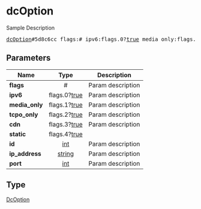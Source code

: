 # dcOption

Sample Description

<pre>
<a href="../constructor/dcOption.md">dcOption</a>#5d8c6cc flags:# ipv6:flags.0?<a href="../type/true.md">true</a> media_only:flags.1?<a href="../type/true.md">true</a> tcpo_only:flags.2?<a href="../type/true.md">true</a> cdn:flags.3?<a href="../type/true.md">true</a> static:flags.4?<a href="../type/true.md">true</a> id:<a href="../type/int.md">int</a> ip_address:<a href="../type/string.md">string</a> port:<a href="../type/int.md">int</a> = <a href="../type/DcOption.md">DcOption</a>;
</pre>
## Parameters

| Name | Type | Description |
|------|:----:|-------------|
| **flags** | # | Param description |
| **ipv6** | flags.0?<a href="../type/true.md">true</a> | Param description |
| **media_only** | flags.1?<a href="../type/true.md">true</a> | Param description |
| **tcpo_only** | flags.2?<a href="../type/true.md">true</a> | Param description |
| **cdn** | flags.3?<a href="../type/true.md">true</a> | Param description |
| **static** | flags.4?<a href="../type/true.md">true</a> |  |
| **id** | <a href="../type/int.md">int</a> | Param description |
| **ip_address** | <a href="../type/string.md">string</a> | Param description |
| **port** | <a href="../type/int.md">int</a> | Param description |

## Type

<a href="../type/DcOption.md">DcOption</a>
